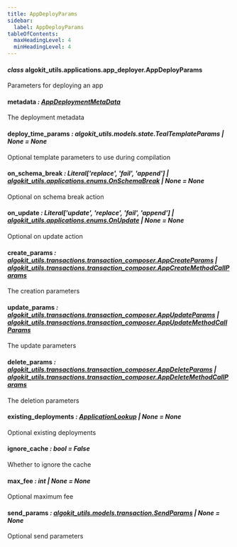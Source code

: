 ```yaml
---
title: AppDeployParams
sidebar:
  label: AppDeployParams
tableOfContents:
  maxHeadingLevel: 4
  minHeadingLevel: 4
---
```


#### _class_ algokit_utils.applications.app_deployer.AppDeployParams

Parameters for deploying an app

#### metadata _: [AppDeploymentMetaData](AppDeploymentMetaData.md#algokit_utils.applications.app_deployer.AppDeploymentMetaData)_

The deployment metadata

#### deploy_time_params _: algokit_utils.models.state.TealTemplateParams | None_ _= None_

Optional template parameters to use during compilation

#### on_schema_break _: Literal['replace', 'fail', 'append'] | [algokit_utils.applications.enums.OnSchemaBreak](/reference/algokit-utils-py/api/applications/enums/onschemabreak/#algokit_utils.applications.enums.OnSchemaBreak) | None_ _= None_

Optional on schema break action

#### on_update _: Literal['update', 'replace', 'fail', 'append'] | [algokit_utils.applications.enums.OnUpdate](/reference/algokit-utils-py/api/applications/enums/onupdate/#algokit_utils.applications.enums.OnUpdate) | None_ _= None_

Optional on update action

#### create_params _: [algokit_utils.transactions.transaction_composer.AppCreateParams](/reference/algokit-utils-py/api/transactions/transaction_composer/appcreateparams/#algokit_utils.transactions.transaction_composer.AppCreateParams) | [algokit_utils.transactions.transaction_composer.AppCreateMethodCallParams](/reference/algokit-utils-py/api/transactions/transaction_composer/appcreatemethodcallparams/#algokit_utils.transactions.transaction_composer.AppCreateMethodCallParams)_

The creation parameters

#### update_params _: [algokit_utils.transactions.transaction_composer.AppUpdateParams](/reference/algokit-utils-py/api/transactions/transaction_composer/appupdateparams/#algokit_utils.transactions.transaction_composer.AppUpdateParams) | [algokit_utils.transactions.transaction_composer.AppUpdateMethodCallParams](/reference/algokit-utils-py/api/transactions/transaction_composer/appupdatemethodcallparams/#algokit_utils.transactions.transaction_composer.AppUpdateMethodCallParams)_

The update parameters

#### delete_params _: [algokit_utils.transactions.transaction_composer.AppDeleteParams](/reference/algokit-utils-py/api/transactions/transaction_composer/appdeleteparams/#algokit_utils.transactions.transaction_composer.AppDeleteParams) | [algokit_utils.transactions.transaction_composer.AppDeleteMethodCallParams](/reference/algokit-utils-py/api/transactions/transaction_composer/appdeletemethodcallparams/#algokit_utils.transactions.transaction_composer.AppDeleteMethodCallParams)_

The deletion parameters

#### existing_deployments _: [ApplicationLookup](ApplicationLookup.md#algokit_utils.applications.app_deployer.ApplicationLookup) | None_ _= None_

Optional existing deployments

#### ignore_cache _: bool_ _= False_

Whether to ignore the cache

#### max_fee _: int | None_ _= None_

Optional maximum fee

#### send_params _: [algokit_utils.models.transaction.SendParams](/reference/algokit-utils-py/api/models/transaction/sendparams/#algokit_utils.models.transaction.SendParams) | None_ _= None_

Optional send parameters
